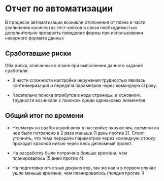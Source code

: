 # Отчет по автоматизации

В процессе автоматизации возникли отклонения от плана в части увеличения количества тест-кейсов в связи необходимостью дополнительно проверять поведение формы при использовании неверного формата данных

## Сработавшие риски

Оба риска, описанные в плане при выполнении данного задания сработали:

* В части сложности настройки окружения трудностью явилась контейнеризация и передача параметров через командную строку.

* Касательно поиска атрибутов в коде страницы, в основном, трудности возникали с поиском среди одинаковых элементов
## Общий итог по времени

* Несмотря на сработавший риск в настройке окружения, времени на нее было потрачено в 2 раза меньше (1 день против 2). Стоит уточнить, что тема передачи параметров через командную строку проходит красной нитью через весь дипломный проект. 

* На разработку было потрачено больше времени, чем планировалось (5 дней против 4)

* На подготовку отчетных документов, так же как и в первом случае ушло меньше времени, чем планировалось (полдня против 1)
